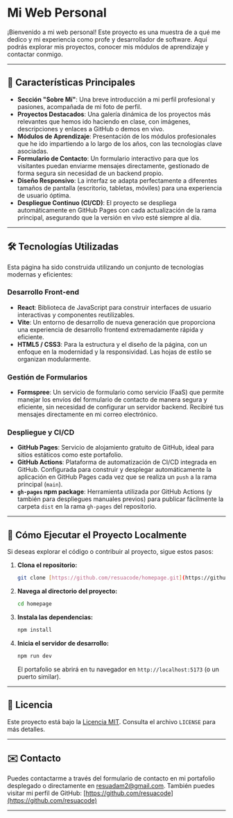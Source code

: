 # Mi Web Personal

¡Bienvenido a mi web personal! Este proyecto es una muestra de a qué me dedico y mi experiencia como profe y desarrollador de software. Aquí podrás explorar mis proyectos, conocer mis módulos de aprendizaje y contactar conmigo.

---

## 🚀 Características Principales

* **Sección "Sobre Mí"**: Una breve introducción a mi perfil profesional y pasiones, acompañada de mi foto de perfil.
* **Proyectos Destacados**: Una galería dinámica de los proyectos más relevantes que hemos ido haciendo en clase, con imágenes, descripciones y enlaces a GitHub o demos en vivo.
* **Módulos de Aprendizaje**: Presentación de los módulos profesionales que he ido impartiendo a lo largo de los años, con las tecnologías clave asociadas.
* **Formulario de Contacto**: Un formulario interactivo para que los visitantes puedan enviarme mensajes directamente, gestionado de forma segura sin necesidad de un backend propio.
* **Diseño Responsivo**: La interfaz se adapta perfectamente a diferentes tamaños de pantalla (escritorio, tabletas, móviles) para una experiencia de usuario óptima.
* **Despliegue Continuo (CI/CD)**: El proyecto se despliega automáticamente en GitHub Pages con cada actualización de la rama principal, asegurando que la versión en vivo esté siempre al día.

---

## 🛠️ Tecnologías Utilizadas

Esta página ha sido construida utilizando un conjunto de tecnologías modernas y eficientes:

### Desarrollo Front-end
* **React**: Biblioteca de JavaScript para construir interfaces de usuario interactivas y componentes reutilizables.
* **Vite**: Un entorno de desarrollo de nueva generación que proporciona una experiencia de desarrollo frontend extremadamente rápida y eficiente.
* **HTML5 / CSS3**: Para la estructura y el diseño de la página, con un enfoque en la modernidad y la responsividad. Las hojas de estilo se organizan modularmente.

### Gestión de Formularios
* **Formspree**: Un servicio de formulario como servicio (FaaS) que permite manejar los envíos del formulario de contacto de manera segura y eficiente, sin necesidad de configurar un servidor backend. Recibiré tus mensajes directamente en mi correo electrónico.

### Despliegue y CI/CD
* **GitHub Pages**: Servicio de alojamiento gratuito de GitHub, ideal para sitios estáticos como este portafolio.
* **GitHub Actions**: Plataforma de automatización de CI/CD integrada en GitHub. Configurada para construir y desplegar automáticamente la aplicación en GitHub Pages cada vez que se realiza un `push` a la rama principal (`main`).
* **`gh-pages` npm package**: Herramienta utilizada por GitHub Actions (y también para despliegues manuales previos) para publicar fácilmente la carpeta `dist` en la rama `gh-pages` del repositorio.

---

## 🚀 Cómo Ejecutar el Proyecto Localmente

Si deseas explorar el código o contribuir al proyecto, sigue estos pasos:

1.  **Clona el repositorio:**
    ```bash
    git clone [https://github.com/resuacode/homepage.git](https://github.com/resuacode/homepage.git)
    ```
2.  **Navega al directorio del proyecto:**
    ```bash
    cd homepage
    ```
3.  **Instala las dependencias:**
    ```bash
    npm install
    ```
4.  **Inicia el servidor de desarrollo:**
    ```bash
    npm run dev
    ```
    El portafolio se abrirá en tu navegador en `http://localhost:5173` (o un puerto similar).

---

## 📄 Licencia

Este proyecto está bajo la [Licencia MIT](LICENSE). Consulta el archivo `LICENSE` para más detalles.

---

## ✉️ Contacto

Puedes contactarme a través del formulario de contacto en mi portafolio desplegado o directamente en [resuadam2@gmail.com](mailto:resuadam2@gmail.com).
También puedes visitar mi perfil de GitHub: [https://github.com/resuacode](https://github.com/resuacode)

---